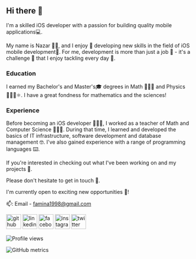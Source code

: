 
## Hi there 👋

I'm a skilled iOS developer with a passion for building quality mobile applications💻.

My name is Nazar 💁‍♂️, and I enjoy 💖 developing new skills in the field of iOS mobile development📱. For me, development is more than just a job 💼 - it's a challenge 🥊 that I enjoy tackling every day 🌅.
### Education

I earned my Bachelor's and Master's🎓 degrees in Math 🧑‍🎓🧮 and Physics 👨🏻‍🔬⚛️.
I have a great fondness for mathematics and the sciences!

### Experience

Before becoming an iOS developer 👨🏻‍💻, I worked as a teacher of Math and Computer Science 👨🏻‍🏫. During that time, I learned and developed the basics of IT infrastructure, software development and database management 🤓. I've also gained experience with a range of programming languages ⌨️.

If you're interested in checking out what I've been working on and my projects 🍬.

Please don't hesitate to get in touch 🙌.

I'm currently open to exciting new opportunities 🌠!

📫: Email - famina1998@gmail.com

[<img src='https://cdn.jsdelivr.net/npm/simple-icons@3.0.1/icons/github.svg' alt='github' height='40'>](https://github.com/nazarzbs)  [<img src='https://cdn.jsdelivr.net/npm/simple-icons@3.0.1/icons/linkedin.svg' alt='linkedin' height='40'>](https://www.linkedin.com/in/nazarzbs/)  [<img src='https://cdn.jsdelivr.net/npm/simple-icons@3.0.1/icons/facebook.svg' alt='facebook' height='40'>](https://www.facebook.com/nazarzbs)  [<img src='https://cdn.jsdelivr.net/npm/simple-icons@3.0.1/icons/instagram.svg' alt='instagram' height='40'>](https://www.instagram.com/nazarzbs/)  [<img src='https://cdn.jsdelivr.net/npm/simple-icons@3.0.1/icons/twitter.svg' alt='twitter' height='40'>](https://twitter.com/nazarzbs)  

![Profile views](https://gpvc.arturio.dev/nazarzbs) 
 

![GitHub metrics](https://metrics.lecoq.io/nazarzbs)  

